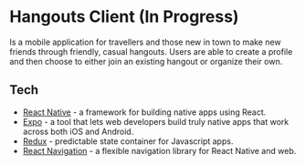 # Hangouts Client (In Progress)
Is a mobile application for travellers and those new in town to make new friends through friendly, casual hangouts.  Users are able to create a profile and then choose to either join an existing hangout or organize their own.  

## Tech

- [React Native](https://facebook.github.io/react-native/) - a framework for building native apps using React.
- [Expo](https://expo.io/) - a tool that lets web developers build truly native apps that work across both iOS and Android.
- [Redux](http://redux.js.org/) - predictable state container for Javascript apps.
- [React Navigation](https://reactnavigation.org/) - a flexible navigation library for React Native and web.

